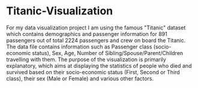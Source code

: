 # Titanic-Visualization
For my data visualization project I am using the famous "Titanic" dataset which contains demographics and passenger information for 891 passengers out of total 2224 passengers and crew on board the Titanic. The data file contains information such as Passenger class (socio-economic status), Sex, Age, Number of Sibling/Spouse/Parent/Children travelling with them. The purpose of the visualization is primarily explanatory, which aims at displaying the statistics of people who died and survived based on their socio-economic status (First, Second or Third class), their sex (Male or Female) and various other factors.
